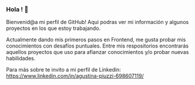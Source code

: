 ### Hola ! 👋

Bienvenid@a mi perfil de GitHub! Aqui podras ver mi información y algunos proyectos en los que estoy trabajando. 

Actualmente dando mis primeros pasos en Frontend, me gusta probar mis conocimientos con desafíos puntuales. Entre mis respositorios encontrarás aquellos proyectos que uso para afianzar conocimientos y/o probar nuevas habilidades. 

Para más sobre te invito a mi perfil de Linkedin: https://www.linkedin.com/in/agustina-piuzzi-698607119/



<!--
**AgusBelP/AgusBelP** is a ✨ _special_ ✨ repository because its `README.md` (this file) appears on your GitHub profile.

Here are some ideas to get you started:

- 🔭 I’m currently working on ...
- 🌱 I’m currently learning ...
- 👯 I’m looking to collaborate on ...
- 🤔 I’m looking for help with ...
- 💬 Ask me about ...
- 📫 How to reach me: ...
- 😄 Pronouns: ...
- ⚡ Fun fact: ...
-->
